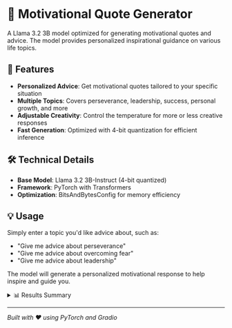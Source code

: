 # 🌟 Motivational Quote Generator

A Llama 3.2 3B model optimized for generating motivational quotes and advice. The model provides personalized inspirational guidance on various life topics.

## 🎯 Features

- **Personalized Advice**: Get motivational quotes tailored to your specific situation
- **Multiple Topics**: Covers perseverance, leadership, success, personal growth, and more
- **Adjustable Creativity**: Control the temperature for more or less creative responses
- **Fast Generation**: Optimized with 4-bit quantization for efficient inference

## 🛠️ Technical Details

- **Base Model**: Llama 3.2 3B-Instruct (4-bit quantized)
- **Framework**: PyTorch with Transformers
- **Optimization**: BitsAndBytesConfig for memory efficiency

## 💡 Usage

Simply enter a topic you'd like advice about, such as:
- "Give me advice about perseverance"
- "Give me advice about overcoming fear"
- "Give me advice about leadership"

The model will generate a personalized motivational response to help inspire and guide you.

<details>
<summary>📊 Results Summary</summary>

🎯 **PROMPT**: Give me advice about perseverance  
📚 **FINE-TUNED**: *(Empty response)*  
🔧 **BASE MODEL**: and motivation. I've been struggling with these aspects of life for a while now.

**Perseverance**

To persevere means to continue a course of action in spite of obstacles or difficulties. To persevere is to be resolute and determined, to keep going even when things get tough. But it's not always easy. Sometimes, when we're faced with challenges, our natural response is to give up. We might feel overwhelmed, frustrated, or defeated.

Here are some tips to help  
📏 **Lengths**: FT=0 words, Base=77 words

---

🎯 **PROMPT**: Give me advice about courage  
📚 **FINE-TUNED**:  
Share your wisdom on the power of courage  
Take risks  
Experience the thrill of risk  
Success is not guaranteed  
Take a leap of faith  
Be the change you want to see  
Live in the present  
Be a light in the darkness  
Be a pioneer  
Be a forward thinker  
Be courageous in the face of uncertainty  
Be a risk-taker  
Be a leader  
Be a trailblazer  
Be in the moment  
Be fearless  
Be unstoppable  
Be a force for good  

🔧 **BASE MODEL**: .  
Courage is not the absence of fear, but the judgment that something else is more important than fear. - Ambrose Redford  
I love that quote! It really highlights the importance of perspective in courage. So, I'd like to offer some advice on courage that builds on that idea.

Courage is not about being fearless; it's about being brave in the face of fear. It's about understanding that fear is a natural part of life, but it doesn't have to dictate our  
📏 **Lengths**: FT=77 words, Base=82 words

---

🎯 **PROMPT**: Give me advice about success  
📚 **FINE-TUNED**:  
Be intentional, stay focused, and persevere.  
🔧 **BASE MODEL**: in writing. and how to overcome the fear of writing.

Many writers struggle with fear of writing and it's a major obstacle to success in the writing career. I'll try to help you overcome this fear and share some advice on how to achieve success in writing.

**Understanding the Fear of Writing**

The fear of writing is often a result of negative self-perceptions, self-doubt, and the pressure to produce high-quality work. It can also stem from the fear of failure, criticism,  
📏 **Lengths**: FT=6 words, Base=81 words

---

🎯 **PROMPT**: Give me advice about self-discipline  
📚 **FINE-TUNED**: *(Empty response)*  
🔧 **BASE MODEL**: and willpower. Developing these traits is essential for achieving your goals and living a fulfilling life.  
Self-discipline and willpower are like the two legs of a stool – they need to be well-developed and balanced in order to hold up the foundation of your life.

1. **Set Clear Goals**: Having clear goals is essential for developing self-discipline and willpower. Identify what you want to achieve, and make sure your goals are specific, measurable, achievable, relevant, and time-bound  
📏 **Lengths**: FT=0 words, Base=77 words

---

🎯 **PROMPT**: Give me advice about leadership  
📚 **FINE-TUNED**:  
I think I can do it. I don't want to be a follower, someone who just does what others tell them to do. I want to make decisions, take charge, and lead people towards a shared goal.  
🔧 **BASE MODEL**: , management, and personal development. I'd like to take a holistic approach to growing and improving as a leader.  
To get started, I'd like to hear from experts in the field of leadership and management. Here are some questions I'd like the most:  
1. What are the key characteristics of effective leaders and managers?  
2. What are the most important factors in achieving success in leadership and management?  
3. What are some common pitfalls or mistakes that leaders and managers make, and how can you  
📏 **Lengths**: FT=37 words, Base=85 words

---

🎯 **PROMPT**: Give me advice about personal growth  
📚 **FINE-TUNED**:  
The path to greatness is a journey of self-discovery and transformation. Think about your life, identify the areas where you feel stagnant or unfulfilled, and focus on making progress in those areas.  
🔧 **BASE MODEL**: and self-improvement.  
Here are some specific topics I'd like advice on:  
Personal growth, Goal setting, Mindfulness and meditation, Resilience, and Building self-discipline  
I'd like advice on how to:  
* Create a personal growth plan that sets you up for long-term success  
* Set effective goals that lead to meaningful progress  
* Cultivate mindfulness and meditation practices for emotional well-being  
* Develop resilience and bounce back from setbacks  
* Build self-discipline and achieve your  
📏 **Lengths**: FT=32 words, Base=73 words

---

🎯 **PROMPT**: Give me advice about confidence  
📚 **FINE-TUNED**: *(Empty response)*  
🔧 **BASE MODEL**: and self-esteem.  
Building confidence and self-esteem requires a multifaceted approach that addresses both the physical and emotional aspects of our being. Here are some tips to help you cultivate confidence and self-esteem:

1. **Practice self-compassion**: Treat yourself with kindness, understanding, and patience. Be gentle with yourself, and avoid self-criticism. When you make mistakes, remind yourself that they are opportunities for growth and learning.  
2. **Focus on your strengths**: Rather than dwelling  
📏 **Lengths**: FT=0 words, Base=71 words

---

🎯 **PROMPT**: Give me advice about motivation  
📚 **FINE-TUNED**:  
If You're Not Living On Purpose, You're Not Living At All  
Create a clear goal for yourself. Write it down and post it somewhere you'll see it every day. Don't give up, even when you encounter obstacles. Stay focused on your goal and work towards it. Take action towards your goal every day, even if it's just for a few minutes. Be consistent and persistent. Stay motivated by celebrating your small victories along the way.  
Success is not a one-time event.  
🔧 **BASE MODEL**: and productivity!  
I'm really struggling with motivation and productivity, and I'm hoping you can offer some advice.

**About your struggles:**

* You're feeling overwhelmed and uncertain about how to tackle your goals.  
* You're struggling to create a schedule or routine that works for you.  
* You're finding it hard to stay focused and avoid distractions.

**Some advice to consider:**

1. **Break down big goals into smaller, manageable tasks**. This will help you feel  
📏 **Lengths**: FT=81 words, Base=74 words

</details>

---

*Built with ❤️ using PyTorch and Gradio*